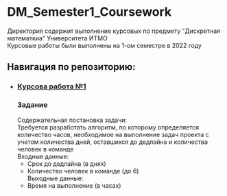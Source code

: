 # DM_Semester1_Coursework

Директория содержит выполнение курсовых по предмету "Дискретная математкиа" Университета ИТМО <br />
Курсовые работы были выполнены на 1-ом семестре в 2022 году

## Навигация по репозиторию: 
- ### [Курсова работа №1](/DataBase_lab1)
  ### Задание
  Содержательная постановка задачи: <br />
  Требуется разработать алгоритм, по которому определяется количество часов, необходимое на выполнение задач проекта с учетом количества дней, оставшихся до дедлайна и количества человек в команде <br />
  Входные данные: <br />
  - Срок до дедлайна (в днях) <br />
  - Количество человек в команде (до 6) <br />
  Выходные данные: <br />
  - Время на выполнение (в часах) <br />
